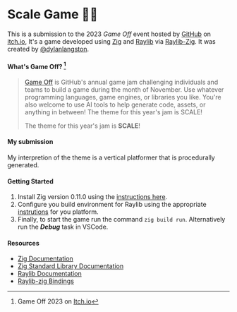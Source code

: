 [//]: https://github.com/adam-p/markdown-here/wiki/Markdown-Cheatsheet

# Scale Game 🧗‍♂️
This is a submission to the 2023 *Game Off* event hosted by [GitHub](https://github.com/) on [itch.io](https://itch.io/), It's a game developed using [Zig](https://ziglang.org/) and [Raylib](https://www.raylib.com/) via [Raylib-Zig](https://github.com/Not-Nik/raylib-zig/tree/devel). It was created by [@dylanlangston](https://github.com/dylanlangston).

#### What's Game Off? [^1]

> [Game Off](https://itch.io/jam/game-off-2023) is GitHub's annual game jam challenging individuals and teams to build a game during the month of November. Use whatever programming languages, game engines, or libraries you like. You're also welcome to use AI tools to help generate code, assets, or anything in between! The theme for this year's jam is SCALE!
>
> The theme for this year's jam is **SCALE**!

#### My submission

My interpretion of the theme is a vertical platformer that is procedurally generated. 

#### Getting Started
1. Install Zig version 0.11.0 using the [instructions here](https://ziglang.org/learn/getting-started/#installing-zig).
2. Configure you build environment for Raylib using the appropriate [instrutions](https://github.com/raysan5/raylib/wiki#development-platforms) for you platform.
3. Finally, to start the game run the command `zig build run`. Alternatively run the **_Debug_** task in VSCode.

#### Resources
- [Zig Documentation](https://ziglang.org/documentation/master/)
- [Zig Standard Library Documentation](https://ziglang.org/documentation/master/std/#A;std)
- [Raylib Documentation]()
- [Raylib-zig Bindings](https://github.com/Not-Nik/raylib-zig/tree/devel)

[^1]: Game Off 2023 on [Itch.io](https://itch.io/jam/game-off-2023)